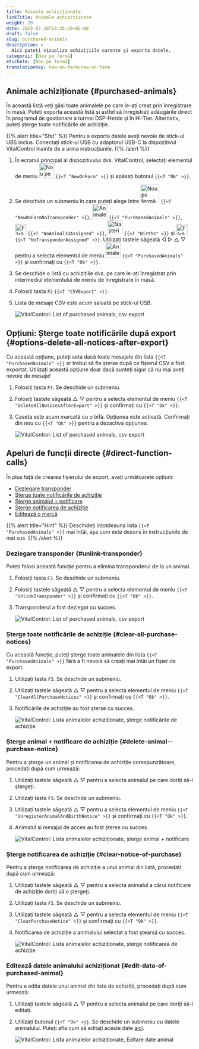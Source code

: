 ```yaml
---
title: Animale achiziționate
linkTitle: Animale achiziționate
weight: 20
date: 2023-07-28T13:25:28+02:00
draft: false
slug: purchased-animals
description: >
  Aici puteți vizualiza achizițiile curente și exporta datele.
categorii: [Nou pe fermă]
etichete: [Nou pe fermă]
translationKey: new-on-farm/new-on-farm
---
```

## Animale achiziționate {#purchased-animals}

În această listă veți găsi toate animalele pe care le-ați creat prin înregistrare în masă. Puteți exporta această listă și astfel să înregistrați adăugările direct în programul de gestionare a turmei DSP-Herde și în HI-Tier. Alternativ, puteți șterge toate notificările de achiziție.

{{% alert title="Sfat" %}}
Pentru a exporta datele aveți nevoie de stick-ul UBS inclus. Conectați stick-ul USB cu adaptorul USB-C la dispozitivul VitalControl înainte de a urma instrucțiunile.
{{% /alert %}}

1. În ecranul principal al dispozitivului dvs. VitalControl, selectați elementul de meniu <img src="/icons/main/new-on-farm.svg" width="40" align="bottom" alt="Nou pe fermă" /> `{{<T "NewOnFarm" >}}` și apăsați butonul `{{<T "Ok" >}}`.

2. Se deschide un submeniu în care puteți alege între <img src="/icons/registration/new-on-farm-no-transponder.svg" width="50" align="bottom" alt="Nou pe fermă, fără transponder" /> `{{<T "NewOnFarmNoTransponder" >}}`, <img src="/icons/main/new-on-farm.svg" width="40" align="bottom" alt="Animale achiziționate" /> `{{<T "PurchasedAnimals" >}}`, <img src="/icons/registration/no-eartag-number.svg" width="30" align="bottom" alt="Fără ID național al animalului" /> `{{<T "NoAnimalIDAssigned" >}}`, <img src="/icons/main/births.svg" width="40" align="bottom" alt="Nașteri" /> `{{<T "Births" >}}` și <img src="/icons/registration/no-transponder.svg" width="30" align="bottom" alt="Fără transponder atribuit" /> `{{<T "NoTransponderAssigned" >}}`. Utilizați tastele săgeată ◁ ▷ △ ▽ pentru a selecta elementul de meniu <img src="/icons/main/new-on-farm.svg" width="40" align="bottom" alt="Animale achiziționate" /> `{{<T "PurchasedAnimals" >}}` și confirmați cu `{{<T "Ok" >}}`.

3. Se deschide o listă cu achizițiile dvs. pe care le-ați înregistrat prin intermediul elementului de meniu de înregistrare în masă.


4. Folosiți tasta `F2` `{{<T "CSVExport" >}}`.

5. Lista de mesaje CSV este acum salvată pe stick-ul USB.

    ![VitalControl: List of purchased animals, csv export](../images/purchasedanimals.png "Purchased animals, csv export ")

## Opțiuni: Șterge toate notificările după export {#options-delete-all-notices-after-export}

Cu această opțiune, puteți seta dacă toate mesajele din lista `{{<T "PurchasedAnimals" >}}` ar trebui să fie șterse după ce fișierul CSV a fost exportat. Utilizați această opțiune doar dacă sunteți sigur că nu mai aveți nevoie de mesaje!

1. Folosiți tasta `F3`. Se deschide un submeniu.

2. Folosiți tastele săgeată △ ▽ pentru a selecta elementul de meniu `{{<T "DeleteAllNoticesAfterExport" >}}` și confirmați cu `{{<T "Ok" >}}`.

3. Caseta este acum marcată cu o bifă. Opțiunea este activată. Confirmați din nou cu `{{<T "Ok" >}}` pentru a dezactiva opțiunea.

    ![VitalControl: List of purchased animals, csv export](../images/delete-all.png "Delete all notices after export")    

## Apeluri de funcții directe {#direct-function-calls}

În plus față de crearea fișierului de export, aveți următoarele opțiuni:

- [Dezlegare transponder](#unlink-transponder)
- [Șterge toate notificările de achiziție](#clear-all-purchase-notices)
- [Șterge animalul + notificare](#delete-animal--purchase-notice)
- [Șterge notificarea de achiziție](#clear-notice-of-purchase)
- [Editează o marcă](#edit-data-of-purchased-animal)

{{% alert title="Hint" %}}
Deschideți întotdeauna lista `{{<T "PurchasedAnimals" >}}` mai întâi, așa cum este descris în instrucțiunile de mai sus.
{{% /alert %}}

### Dezlegare transponder {#unlink-transponder}

Puteți folosi această funcție pentru a elimina transponderul de la un animal.

1. Folosiți tasta `F3`. Se deschide un submeniu.

2. Folosiți tastele săgeată △ ▽ pentru a selecta elementul de meniu `{{<T "UnlinkTransponder" >}}` și confirmați cu `{{<T "Ok" >}}`.

3. Transponderul a fost dezlegat cu succes.

    ![VitalControl: List of purchased animals, csv export](../images/unlink-transponder.png "Purchased animals, unlink transponder")

### Șterge toate notificările de achiziție {#clear-all-purchase-notices}

Cu această funcție, puteți șterge toate animalele din lista `{{<T "PurchasedAnimals" >}}` fără a fi nevoie să creați mai întâi un fișier de export.

1. Utilizați tasta `F3`. Se deschide un submeniu.

2. Utilizați tastele săgeată △ ▽ pentru a selecta elementul de meniu `{{<T "ClearAllPurchaseNotices" >}}` și confirmați cu `{{<T "Ok" >}}`.

3. Notificările de achiziție au fost șterse cu succes.

    ![VitalControl: Lista animalelor achiziționate, șterge notificările de achiziție](../images/clear.png "Șterge toate notificările de achiziție")

### Șterge animal + notificare de achiziție {#delete-animal--purchase-notice}

Pentru a șterge un animal și notificarea de achiziție corespunzătoare, procedați după cum urmează:

1. Utilizați tastele săgeată △ ▽ pentru a selecta animalul pe care doriți să-l ștergeți.

2. Utilizați tasta `F3`. Se deschide un submeniu.

3. Utilizați tastele săgeată △ ▽ pentru a selecta elementul de meniu `{{<T "UnregisterAnimalAndBirthNotice" >}}` și confirmați cu `{{<T "Ok" >}}`.

4. Animalul și mesajul de acces au fost șterse cu succes.

    ![VitalControl: Lista animalelor achiziționate, șterge animal + notificare](../images/delete.png "Șterge animal + notificare")

### Șterge notificarea de achiziție {#clear-notice-of-purchase}

Pentru a șterge notificarea de achiziție a unui animal din listă, procedați după cum urmează:

1. Utilizați tastele săgeată △ ▽ pentru a selecta animalul a cărui notificare de achiziție doriți să o ștergeți.

2. Utilizați tasta `F3`. Se deschide un submeniu.

3. Utilizați tastele săgeată △ ▽ pentru a selecta elementul de meniu `{{<T "ClearPurchaseNotice" >}}` și confirmați cu `{{<T "Ok" >}}`.

4. Notificarea de achiziție a animalului selectat a fost ștearsă cu succes.

    ![VitalControl: Lista animalelor achiziționate, șterge notificarea de achiziție](../images/clearnotice.png "Șterge notificarea de achiziție")

### Editează datele animalului achiziționat {#edit-data-of-purchased-animal}

Pentru a edita datele unui animal din lista de achiziții, procedați după cum urmează:

1. Utilizați tastele săgeată △ ▽ pentru a selecta animalul pe care doriți să-l editați.

2. Utilizați butonul `{{<T "Ok" >}}`. Se deschide un submeniu cu datele animalului. Puteți afla cum să editați aceste date [aici](/ro/docs/actions/edit/#edit-animal-data).


    ![VitalControl: Lista animalelor achiziționate, Editare date animal](../images/edit.png "Editare date ale animalului achiziționat")
